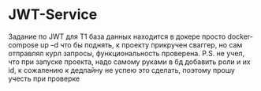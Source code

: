 # JWT-Service
Задание по JWT для Т1
база данных находится в докере просто docker-compose up –d что бы поднять, к проекту прикручен сваггер, но сам отправлял курл запросы, функциональность проверена.
P.S. не учел, что при запуске проекта, надо самому руками в бд добавить роли и их id, к сожалению к дедлайну не успею это сделать, поэтому прошу учесть при проверке
